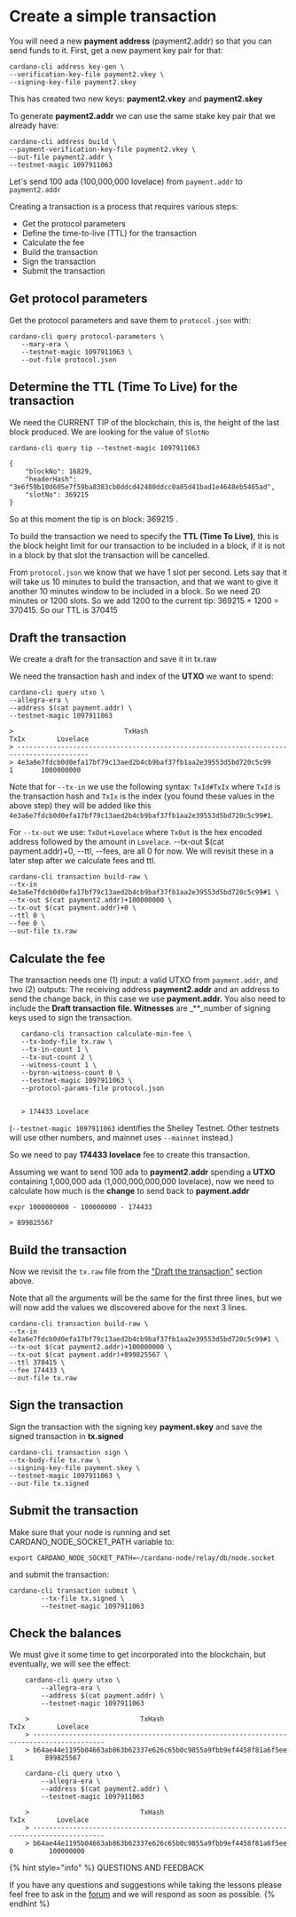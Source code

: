 # Create a simple transaction

You will need a new **payment address** \(payment2.addr\) so that you can send funds to it. First, get a new payment key pair for that:

```text
cardano-cli address key-gen \
--verification-key-file payment2.vkey \
--signing-key-file payment2.skey
```

This has created two new keys: **payment2.vkey** and **payment2.skey**

To generate **payment2.addr** we can use the same stake key pair that we already have:

```text
cardano-cli address build \
--payment-verification-key-file payment2.vkey \
--out-file payment2.addr \
--testnet-magic 1097911063
```

Let's send 100 ada (100,000,000 lovelace) from `payment.addr` to `payment2.addr`

Creating a transaction is a process that requires various steps:

* Get the protocol parameters
* Define the time-to-live \(TTL\) for the transaction
* Calculate the fee
* Build the transaction
* Sign the transaction
* Submit the transaction

## Get protocol parameters

Get the protocol parameters and save them to `protocol.json` with:

```text
cardano-cli query protocol-parameters \
   --mary-era \
   --testnet-magic 1097911063 \
   --out-file protocol.json
```

## Determine the TTL \(Time To Live\) for the transaction

We need the CURRENT TIP of the blockchain, this is, the height of the last block produced. We are looking for the value of `SlotNo`

```text
cardano-cli query tip --testnet-magic 1097911063

{
    "blockNo": 16829,
    "headerHash": "3e6f59b10d605e7f59ba8383cb0ddcd42480ddcc0a85d41bad1e4648eb5465ad",
    "slotNo": 369215
}
```

So at this moment the tip is on block: 369215
.

To build the transaction we need to specify the **TTL \(Time To Live\)**, this is the block height limit for our transaction to be included in a block, if it is not in a block by that slot the transaction will be cancelled.

From `protocol.json` we know that we have 1 slot per second. Lets say that it will take us 10 minutes to build the transaction, and that we want to give it another 10 minutes window to be included in a block. So we need 20 minutes or 1200 slots. So we add 1200 to the current tip: 369215 + 1200 = 370415. So our TTL is 370415

## Draft the transaction
We create a draft for the transaction and save it in tx.raw

We need the transaction hash and index of the **UTXO** we want to spend:

```text
cardano-cli query utxo \
--allegra-era \
--address $(cat payment.addr) \
--testnet-magic 1097911063

>                            TxHash                                 TxIx        Lovelace
> ----------------------------------------------------------------------------------------
> 4e3a6e7fdcb0d0efa17bf79c13aed2b4cb9baf37fb1aa2e39553d5bd720c5c99     1       1000000000
```

Note that for `--tx-in` we use the following syntax: `TxId#TxIx` where `TxId` is the transaction hash and `TxIx` is the index (you found these values in the above step) they will be added like this ```4e3a6e7fdcb0d0efa17bf79c13aed2b4cb9baf37fb1aa2e39553d5bd720c5c99#1```.

For `--tx-out` we use: `TxOut+Lovelace` where `TxOut` is the hex encoded address followed by the amount in `Lovelace`. --tx-out $(cat payment.addr)+0, --ttl, --fees, are all 0 for now. We will revisit these in a later step after we calculate fees and ttl.

```text
cardano-cli transaction build-raw \
--tx-in 4e3a6e7fdcb0d0efa17bf79c13aed2b4cb9baf37fb1aa2e39553d5bd720c5c99#1 \ 
--tx-out $(cat payment2.addr)+100000000 \
--tx-out $(cat payment.addr)+0 \
--ttl 0 \
--fee 0 \
--out-file tx.raw
```

## Calculate the fee

The transaction needs one \(1\) input: a valid UTXO from `payment.addr`, and two \(2\) outputs: The receiving address **payment2.addr** and an address to send the change back, in this case we use **payment.addr.** You also need to include the **Draft transaction file. Witnesses** are \_\*\*\_number of signing keys used to sign the transaction.

```text
   cardano-cli transaction calculate-min-fee \
   --tx-body-file tx.raw \
   --tx-in-count 1 \
   --tx-out-count 2 \
   --witness-count 1 \
   --byron-witness-count 0 \
   --testnet-magic 1097911063 \
   --protocol-params-file protocol.json


   > 174433 Lovelace
```

\(`--testnet-magic 1097911063` identifies the Shelley Testnet. Other testnets will use other numbers, and mainnet uses `--mainnet` instead.\)

So we need to pay **174433 lovelace** fee to create this transaction.

Assuming we want to send 100 ada to **payment2.addr** spending a **UTXO** containing 1,000,000 ada \(1,000,000,000,000 lovelace\), now we need to calculate how much is the **change** to send back to **payment.addr**

```text
expr 1000000000 - 100000000 - 174433

> 899825567
```

## Build the transaction

Now we revisit the `tx.raw` file from the ["Draft the transaction"](#draft-the-transaction) section above.

Note that all the arguments will be the same for the first three lines, but we will now add the values we discovered above for the next 3 lines.


```text
cardano-cli transaction build-raw \
--tx-in 4e3a6e7fdcb0d0efa17bf79c13aed2b4cb9baf37fb1aa2e39553d5bd720c5c99#1 \
--tx-out $(cat payment2.addr)+100000000 \
--tx-out $(cat payment.addr)+899825567 \
--ttl 370415 \
--fee 174433 \
--out-file tx.raw
```

## Sign the transaction

Sign the transaction with the signing key **payment.skey** and save the signed transaction in **tx.signed**

```text
cardano-cli transaction sign \
--tx-body-file tx.raw \
--signing-key-file payment.skey \
--testnet-magic 1097911063 \
--out-file tx.signed
```

## Submit the transaction

Make sure that your node is running and set CARDANO\_NODE\_SOCKET\_PATH variable to:

```text
export CARDANO_NODE_SOCKET_PATH=~/cardano-node/relay/db/node.socket
```

and submit the transaction:

```text
cardano-cli transaction submit \
        --tx-file tx.signed \
        --testnet-magic 1097911063
```

## Check the balances

We must give it some time to get incorporated into the blockchain, but eventually, we will see the effect:

```text
    cardano-cli query utxo \
        --allegra-era \
        --address $(cat payment.addr) \
        --testnet-magic 1097911063

    >                            TxHash                                 TxIx        Lovelace
    > ----------------------------------------------------------------------------------------
    > b64ae44e1195b04663ab863b62337e626c65b0c9855a9fbb9ef4458f81a6f5ee     1        899825567

    cardano-cli query utxo \
        --allegra-era \
        --address $(cat payment2.addr) \
        --testnet-magic 1097911063

    >                            TxHash                                 TxIx        Lovelace
    > ----------------------------------------------------------------------------------------
    > b64ae44e1195b04663ab863b62337e626c65b0c9855a9fbb9ef4458f81a6f5ee     0         100000000
```

{% hint style="info" %}
QUESTIONS AND FEEDBACK

If you have any questions and suggestions while taking the lessons please feel free to ask in the [forum](https://forum.cardano.org/c/english/operators-talk/119) and we will respond as soon as possible.
{% endhint %}

